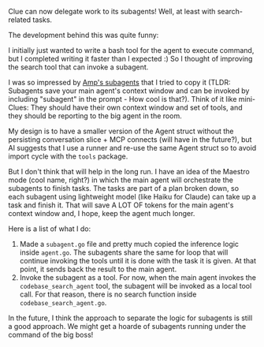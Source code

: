 Clue can now delegate work to its subagents! Well, at least with search-related tasks.

The development behind this was quite funny:

I initially just wanted to write a bash tool for the agent to execute command, but I completed writing it faster than I expected :) So I thought of improving the search tool that can invoke a subagent.

I was so impressed by [Amp's subagents](https://ampcode.com/agents-for-the-agent) that I tried to copy it (TLDR: Subagents save your main agent's context window and can be invoked by including "subagent" in the prompt - How cool is that?). Think of it like mini-Clues: They should have their own context window and set of tools, and they should be reporting to the big agent in the room.

My design is to have a smaller version of the Agent struct without the persisting conversation slice + MCP connects (will have in the future?), but AI suggests that I use a runner and re-use the same Agent struct so to avoid import cycle with the `tools` package.

But I don't think that will help in the long run. I have an idea of the Maestro mode (cool name, right?) in which the main agent will orchestrate the subagents to finish tasks. The tasks are part of a plan broken down, so each subagent using lightweight model (like Haiku for Claude) can take up a task and finish it. That will save A LOT OF tokens for the main agent's context window and, I hope, keep the agent much longer.

Here is a list of what I do:

1. Made a `subagent.go` file and pretty much copied the inference logic inside `agent.go`. The subagents share the same for loop that will continue invoking the tools until it is done with the task it is given. At that point, it sends back the result to the main agent.
2. Invoke the subagent as a tool. For now, when the main agent invokes the `codebase_search_agent` tool, the subagent will be invoked as a local tool call. For that reason, there is no search function inside `codebase_search_agent.go`.

In the future, I think the approach to separate the logic for subagents is still a good approach. We might get a hoarde of subagents running under the command of the big boss!
